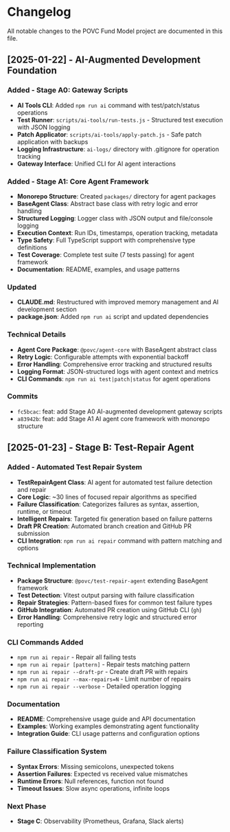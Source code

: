 # Changelog

All notable changes to the POVC Fund Model project are documented in this file.

## [2025-01-22] - AI-Augmented Development Foundation

### Added - Stage A0: Gateway Scripts
- **AI Tools CLI**: Added `npm run ai` command with test/patch/status operations
- **Test Runner**: `scripts/ai-tools/run-tests.js` - Structured test execution with JSON logging
- **Patch Applicator**: `scripts/ai-tools/apply-patch.js` - Safe patch application with backups
- **Logging Infrastructure**: `ai-logs/` directory with .gitignore for operation tracking
- **Gateway Interface**: Unified CLI for AI agent interactions

### Added - Stage A1: Core Agent Framework
- **Monorepo Structure**: Created `packages/` directory for agent packages
- **BaseAgent Class**: Abstract base class with retry logic and error handling
- **Structured Logging**: Logger class with JSON output and file/console logging
- **Execution Context**: Run IDs, timestamps, operation tracking, metadata
- **Type Safety**: Full TypeScript support with comprehensive type definitions
- **Test Coverage**: Complete test suite (7 tests passing) for agent framework
- **Documentation**: README, examples, and usage patterns

### Updated
- **CLAUDE.md**: Restructured with improved memory management and AI development section
- **package.json**: Added `npm run ai` script and updated dependencies

### Technical Details
- **Agent Core Package**: `@povc/agent-core` with BaseAgent abstract class
- **Retry Logic**: Configurable attempts with exponential backoff
- **Error Handling**: Comprehensive error tracking and structured results
- **Logging Format**: JSON-structured logs with agent context and metrics
- **CLI Commands**: `npm run ai test|patch|status` for agent operations

### Commits
- `fc5bcac`: feat: add Stage A0 AI-augmented development gateway scripts
- `a83942b`: feat: add Stage A1 AI agent core framework with monorepo structure

## [2025-01-23] - Stage B: Test-Repair Agent

### Added - Automated Test Repair System
- **TestRepairAgent Class**: AI agent for automated test failure detection and repair
- **Core Logic**: ~30 lines of focused repair algorithms as specified
- **Failure Classification**: Categorizes failures as syntax, assertion, runtime, or timeout
- **Intelligent Repairs**: Targeted fix generation based on failure patterns
- **Draft PR Creation**: Automated branch creation and GitHub PR submission
- **CLI Integration**: `npm run ai repair` command with pattern matching and options

### Technical Implementation
- **Package Structure**: `@povc/test-repair-agent` extending BaseAgent framework
- **Test Detection**: Vitest output parsing with failure classification
- **Repair Strategies**: Pattern-based fixes for common test failure types
- **GitHub Integration**: Automated PR creation using GitHub CLI (`gh`)
- **Error Handling**: Comprehensive retry logic and structured error reporting

### CLI Commands Added
- `npm run ai repair` - Repair all failing tests
- `npm run ai repair [pattern]` - Repair tests matching pattern
- `npm run ai repair --draft-pr` - Create draft PR with repairs
- `npm run ai repair --max-repairs=N` - Limit number of repairs
- `npm run ai repair --verbose` - Detailed operation logging

### Documentation
- **README**: Comprehensive usage guide and API documentation
- **Examples**: Working examples demonstrating agent functionality
- **Integration Guide**: CLI usage patterns and configuration options

### Failure Classification System
- **Syntax Errors**: Missing semicolons, unexpected tokens
- **Assertion Failures**: Expected vs received value mismatches
- **Runtime Errors**: Null references, function not found
- **Timeout Issues**: Slow async operations, infinite loops

### Next Phase
- **Stage C**: Observability (Prometheus, Grafana, Slack alerts)